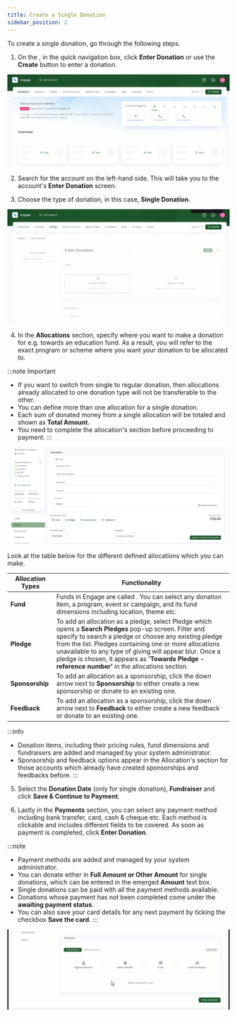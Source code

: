 ```yaml
---
title: Create a Single Donation
sidebar_position: 2
---
```


To create a single donation, go through the following steps.

1. On the <K2Link route="giving" text="Giving dashboard" isEngage />, in the quick navigation box, click **Enter Donation** or use the **Create** button to enter a donation.

![Enter Single Donation Gif](./create-single-donation-dashboard.gif)

2. Search for the account on the left-hand side. This will take you to the account's **Enter Donation** screen.

3. Choose the type of donation, in this case, **Single Donation**.

![Type of Donation Gif](./type-of-donation.gif)

4. In the **Allocations** section, specify where you want to make a donation for e.g. towards an education fund. As a result, you will refer to the exact program or scheme where you want your donation to be allocated to. 

:::note Important
- If you want to switch from single to regular donation, then allocations already allocated to one donation type will not be transferable to the other.
- You can define more than one allocation for a single donation.
- Each sum of donated money from a single allocation will be totaled and shown as **Total Amount.**  
- You need to complete the allocation's section before proceeding to payment. 
:::

![Allocations section](./allocations-section.png)

Look at the table below for the different defined allocations which you can make.

| Allocation Types | Functionality |
| ---------------- | ------------- |
| **Fund** | Funds in Engage are called <K2Link route="docs/engage/donations/allocations/donation-items/" text="donation items" isInternal />. You can select any donation item, a program, event or campaign, and its fund dimensions including location, theme etc. |
| **Pledge** | To add an allocation as a pledge, select Pledge which opens a **Search Pledges** pop-up screen. Filter and specify to search a pledge or choose any existing pledge from the list. Pledges containing one or more allocations unavailable to any type of giving will appear blur. Once a pledge is chosen, it appears as **'Towards Pledge - reference number'** in the allocations section. |
| **Sponsorship** | To add an allocation as a sponsorship, click the down arrow next to **Sponsorship** to either create a new sponsorship or donate to an existing one. |
| **Feedback** | To add an allocation as a sponsorship, click the down arrow next to **Feedback** to either create a new feedback or donate to an existing one.|

:::info
- Donation items, including their pricing rules, fund dimensions and fundraisers are added and managed by your system administrator.
- Sponsorship and feedback options appear in the Allocation's section for those accounts which already have created sponsorships and feedbacks before. 
:::

5. Select the **Donation Date** (only for single donation), **Fundraiser** and click **Save & Continue to Payment**. 

6. Lastly in the **Payments** section, you can select any payment method including bank transfer, card, cash & cheque etc. Each method is clickable and includes different fields to be covered. As soon as payment is completed, click **Enter Donation**. 

:::note
- Payment methods are added and managed by your system administrator.
- You can donate either in **Full Amount or Other Amount** for single donations, which can be entered in the emerged **Amount** text box.
- Single donations can be paid with all the payment methods available.
- Donations whose payment has not been completed come under the **awaiting payment status**. 
- You can also save your card details for any next payment by ticking the checkbox **Save the card**.
:::

![Single Donation Payment Methods Gif](./single-payment-methods.gif)

